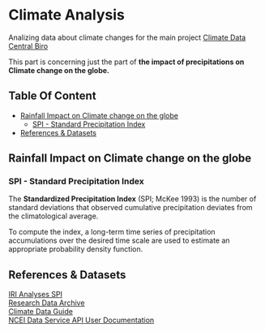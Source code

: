 # Climate Analysis <!-- omit in toc -->

Analizing data about climate changes for the main project [Climate Data Central Biro]

This part is concerning just the part of **the impact of precipitations on Climate change on the globe.**

## Table Of Content <!-- omit in toc -->

- [Rainfall Impact on Climate change on the globe](#rainfall-impact-on-climate-change-on-the-globe)
  - [SPI - Standard Precipitation Index](#spi---standard-precipitation-index)
- [References &amp; Datasets](#references-amp-datasets)

## Rainfall Impact on Climate change on the globe

### SPI - Standard Precipitation Index

The **Standardized Precipitation Index** (SPI; McKee 1993) is the number of standard deviations that observed cumulative precipitation deviates from the climatological average.

To compute the index, a long-term time series of precipitation accumulations over the desired time scale are used to estimate an appropriate probability density function.

## References & Datasets

[IRI Analyses SPI]  
[Research Data Archive]  
[Climate Data Guide]  
[NCEI Data Service API User Documentation]  

<!-- Links -->
[Climate Data Central Biro]: https://github.com/Climate-Data-Central-Biro "Climate Data Central Biro"
[IRI Analyses SPI]: http://iridl.ldeo.columbia.edu/SOURCES/.IRI/.Analyses/.SPI/ "IRI Analyses SPI"
[Research Data Archive]: https://rda.ucar.edu/datasets/ds298.0/ "Research Data Archive SPI"
[Climate Data Guide]: https://climatedataguide.ucar.edu/climate-data/standardized-precipitation-index-spi "Climate Data Guide"
[NCEI Data Service API User Documentation]: https://www.ncei.noaa.gov/support/access-data-service-api-user-documentation "NCEI Data Service API User Documentation"
